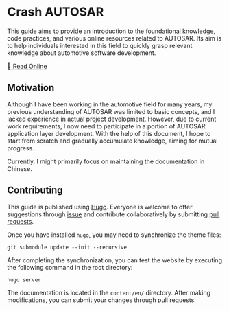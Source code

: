 # Crash AUTOSAR

This guide aims to provide an introduction to the foundational knowledge, code practices, and various online resources related to AUTOSAR. Its aim is to help individuals interested in this field to quickly grasp relevant knowledge about automotive software development.

[📖 Read Online](https://autosar.kohsruhe.com/)

## Motivation

Although I have been working in the automotive field for many years, my previous understanding of AUTOSAR was limited to basic concepts, and I lacked experience in actual project development. However, due to current work requirements, I now need to participate in a portion of AUTOSAR application layer development. With the help of this document, I hope to start from scratch and gradually accumulate knowledge, aiming for mutual progress.

Currently, I might primarily focus on maintaining the documentation in Chinese.

## Contributing

This guide is published using [Hugo](https://gohugo.io/). Everyone is welcome to offer suggestions through [issue](https://github.com/leehyon/crash-autosar/issues) and contribute collaboratively by submitting [pull requests](https://github.com/leehyon/crash-autosar/pulls).

Once you have installed `hugo`, you may need to synchronize the theme files:

```shell
git submodule update --init --recursive
```

After completing the synchronization, you can test the website by executing the following command in the root directory:

```shell
hugo server
```

The documentation is located in the `content/en/` directory. After making modifications, you can submit your changes through pull requests.